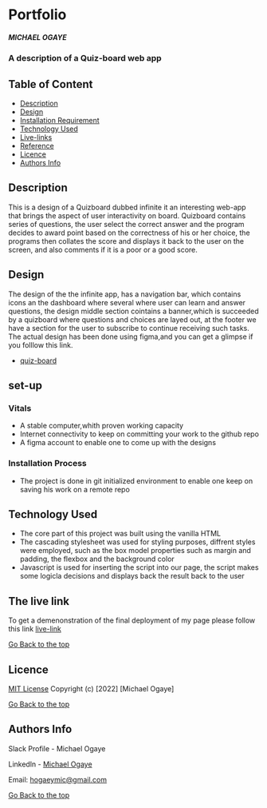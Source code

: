 # Portfolio
##### MICHAEL OGAYE
### A description of a Quiz-board web app
## Table of Content
+ [Description](#description)
+ [Design](Design)
+ [Installation Requirement]( Requisites)
+ [Technology Used](technology-used)
+ [Live-links](#Livelinks)
+ [Reference](#reference)
+ [Licence](#licence)
+ [Authors Info](#aut)
## Description
<p>This is a design of a  Quizboard dubbed infinite it an interesting web-app that brings the aspect of user interactivity on board. Quizboard  contains series of questions, the user  select the correct answer and the program decides to award point based on the correctness of his or her choice, the programs then collates the score and displays it back to the user on the screen, and also comments if it is a poor or a good score.</p>

## Design
The design of the the infinite app, has a navigation bar, which contains icons an the dashboard where several where user can learn and answer questions, the design middle section cointains a banner,which is succeeded by a quizboard where questions and choices are layed out, at the footer we have a section for the user to subscribe to continue receiving such tasks.
The actual design has been done using figma,and you can get a glimpse if you folllow this link.
 + [quiz-board](https://www.figma.com/file/VrIGz8LIiFX1WlHWyU55ts/QUIZ_DASHBOARD?node-id=22%3A19)


## set-up
### Vitals
* A stable computer,whith proven working capacity
* Internet connectivity to keep on committing your work to the github repo
* A figma account to enable one to come up with the designs
### Installation Process
* The project is done in git initialized environment to enable one keep on saving his work on a remote repo
## Technology Used
* The core part of this project was built using the vanilla HTML
* The cascading stylesheet was used for styling purposes, diffrent styles were employed, such as the box model properties such as margin and padding, the flexbox and the background color
* Javascript is used for inserting the script into our page, the script makes some logicla decisions and displays back the result back to the user
## The live link
To get a demenonstration of the final deployment of my page please follow this link
[live-link](https://michael-ogaye.github.io/quizboard/)

  
[Go Back to the top](#portfolio)
## Licence
[MIT License](./LICENSE)
Copyright (c) [2022] [Michael Ogaye]

[Go Back to the top](#portfolio)
## Authors Info
Slack Profile - Michael Ogaye

Linkedln - [Michael Ogaye](https://www.linkedin.com/in/ogaye-michael-279342212/)

Email: hogaeymic@gmail.com

[Go Back to the top](#portfolio)